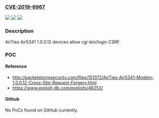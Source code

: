 ### [CVE-2019-6967](https://cve.mitre.org/cgi-bin/cvename.cgi?name=CVE-2019-6967)
![](https://img.shields.io/static/v1?label=Product&message=n%2Fa&color=blue)
![](https://img.shields.io/static/v1?label=Version&message=n%2Fa&color=blue)
![](https://img.shields.io/static/v1?label=Vulnerability&message=n%2Fa&color=brighgreen)

### Description

AirTies Air5341 1.0.0.12 devices allow cgi-bin/login CSRF.

### POC

#### Reference
- http://packetstormsecurity.com/files/151372/AirTies-Air5341-Modem-1.0.0.12-Cross-Site-Request-Forgery.html
- https://www.exploit-db.com/exploits/46253/

#### Github
No PoCs found on GitHub currently.

